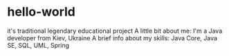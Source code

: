 # hello-world
it's traditional legendary educational project
A little bit about me:
I'm a Java developer from Kiev, Ukraine
A brief info about my skills:
Java Core, Java SE, SQL, UML, Spring
